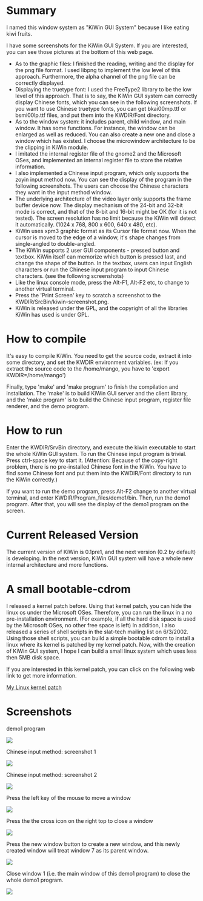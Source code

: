 # Summary

I named this window system as "KiWin GUI System" because I like eating kiwi fruits.

I have some screenshots for the KiWin GUI System. If you are interested, you can see those pictures at the bottom of this web page.

* As to the graphic files: I finished the reading, writing and the display for the png file format. I used libpng to implement the low level of this approach. Furthermore, the alpha channel of the png file can be correctly displayed.
* Displaying the truetype font: I used the FreeType2 library to be the low level of this approach. That is to say, the KiWin GUI system can correctly display Chinese fonts, which you can see in the following screenshots. If you want to use Chinese truetype fonts, you can get bkai00mp.ttf or bsmi00lp.ttf files, and put them into the KWDIR/Font directory.
* As to the window system: it includes parent, child window, and main window. It has some functions. For instance, the window can be enlarged as well as reduced. You can also create a new one and close a window which has existed. I choose the microwindow architecture to be the clipping in KiWin module.
* I imitated the internal register file of the gnome2 and the Microsoft OSes, and implemented an internal register file to store the relative information.
* I also implemented a Chinese input program, which only supports the zoyin input method now. You can see the display of the program in the following screenshots. The users can choose the Chinese characters they want in the input method window.
* The underlying architecture of the video layer only supports the frame buffer device now. The display mechanism of the 24-bit and 32-bit mode is correct, and that of the 8-bit and 16-bit might be OK (for it is not tested). The screen resolution has no limit because the KiWin will detect it automatically. (1024 x 768, 800 x 600, 640 x 480, etc).
* KiWin uses xpm3 graphic format as its Cursor file format now. When the cursor is moved to the edge of a window, it's shape changes from single-angled to double-angled.
* The KiWin supports 2 user GUI components - pressed button and textbox. KiWin itself can memorize which button is pressed last, and change the shape of the button. In the textbox, users can input English characters or run the Chinese input program to input Chinese characters. (see the following screenshots)
* Like the linux console mode, press the Alt-F1, Alt-F2 etc, to change to another virtual terminal.
* Press the 'Print Screen' key to scratch a screenshot to the KWDIR/SrcBin/kiwin-screenshot.png.
* KiWin is released under the GPL, and the copyright of all the libraries KiWin has used is under GPL.

# How to compile

It's easy to compile KiWin. You need to get the source code, extract it into some directory, and set the KWDIR environment variables. (ex: If you extract the source code to the /home/mango, you have to 'export KWDIR=/home/mango')

Finally, type 'make' and 'make program' to finish the compilation and installation. The 'make' is to build KiWin GUI server and the client library, and the 'make program' is to build the Chinese input program, register file renderer, and the demo program.

# How to run

Enter the KWDIR/SrvBin directory, and execute the kiwin executable to start the whole KiWin GUI system. To run the Chinese input program is trivial. Press ctrl-space key to start it. (Attention: Because of the copy-right problem, there is no pre-installed Chinese font in the KiWin. You have to find some Chinese font and put them into the KWDIR/Font directory to run the KiWin correctly.)

If you want to run the demo program, press Alt-F2 change to another virtual terminal, and enter KWDIR/Program_files/demo1/bin. Then, run the demo1 program. After that, you will see the display of the demo1 program on the screen.

# Current Released Version

The current version of KiWin is 0.1pre1, and the next version (0.2 by default) is developing. In the next version, KiWin GUI system will have a whole new internal architecture and more functions.

# A small bootable-cdrom

I released a kernel patch before. Using that kernel patch, you can hide the linux os under the Microsoft OSes. Therefore, you can run the linux in a no pre-installation environment. (For example, if all the hard disk space is used by the Microsoft OSes, no other free space is left) In addition, I also released a series of shell scripts in the slat-tech mailing list on 6/3/2002. Using those shell scripts, you can build a simple bootable cdrom to install a linux where its kernel is patched by my kernel patch. Now, with the creation of KiWin GUI system, I hope I can build a small linux system which uses less then 5MB disk space.

If you are interested in this kernel patch, you can click on the following web link to get more information.

[My Linux kernel patch](http://wei-hu-tw.blogspot.com/2007/11/linux-ms-windows-kernel-patch.html)

# Screenshots

demo1 program

![](http://lh5.google.com/wei.hu.tw/RzxWlbZHyLI/AAAAAAAAAGQ/eKp_7rrCdOk/Screenshot-demo1.png)

Chinese input method: screenshot 1

![](http://lh3.google.com/wei.hu.tw/RzxWk7ZHyII/AAAAAAAAAF4/poLH0BMVSCU/kiwin-screenshot-ime.png)

Chinese input method: screenshot 2

![](http://lh6.google.com/wei.hu.tw/RzxWrrZHyNI/AAAAAAAAAGg/N0UdJ5tH3V4/Screenshot-ime.png)

Press the left key of the mouse to move a window

![](http://lh3.google.com/wei.hu.tw/RzxWr7ZHyOI/AAAAAAAAAGo/433Brfc5uZM/Screenshot-movewindow.png)

Press the the cross icon on the right top to close a window

![](http://lh5.google.com/wei.hu.tw/RzxWlbZHyMI/AAAAAAAAAGY/s0-c2--yy5g/Screenshot-destroywindow.png)

Press the new window button to create a new window, and this newly created window will treat window 7 as its parent window.

![](http://lh4.google.com/wei.hu.tw/RzxWlLZHyKI/AAAAAAAAAGI/ZWqQBABAmXU/Screenshot-createwindow.png)

Close window 1 (i.e. the main window of this demo1 program) to close the whole demo1 program.

![](http://lh4.google.com/wei.hu.tw/RzxWlLZHyJI/AAAAAAAAAGA/Wn310bgXEP8/Screenshot-closeall.png)
